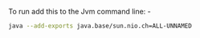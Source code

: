 To run add this to the Jvm command line: -

```bash
java --add-exports java.base/sun.nio.ch=ALL-UNNAMED 
```
